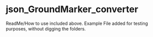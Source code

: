 # json_GroundMarker_converter
ReadMe/How to use included above.
Example File added for testing purposes, without digging the folders.
